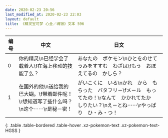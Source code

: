 ```yaml
---
date: 2020-02-23 20:56
last_modified_at: 2020-02-23 22:03
layout: default
title: 《精灵宝可梦 心金／魂银》文本 596
---
```

| 编号 | 中文 | 日文 |
| ---- | ---- | ---- |
| 0 | 你的精灵\n已经学会了载着人\f在海上移动的技能了么？ | あなたの　ポケモン\nひとをのせて　うみをすすむ　わざは\fもう　おぼえてるの　かしら？ |
| 1 | 在国外的他\n送给我的巴大蝴。\f带着邮件呢！\r想知道写了些什么吗？\n这个⋯⋯\r是秘－密！ | がいこくに　いる\nかれ　から　もらった　バタフリ－\fメ－ル　もってたの！\rなんて　かかれてたか　しりたい？\nえ－とね⋯⋯\rやっぱり　ひ・み・つ！ |
{: .table .table-bordered .table-hover .xz-pokemon-text .xz-pokemon-text-HGSS }